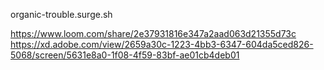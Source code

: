 
organic-trouble.surge.sh

https://www.loom.com/share/2e37931816e347a2aad063d21355d73c
https://xd.adobe.com/view/2659a30c-1223-4bb3-6347-604da5ced826-5068/screen/5631e8a0-1f08-4f59-83bf-ae01cb4deb01
